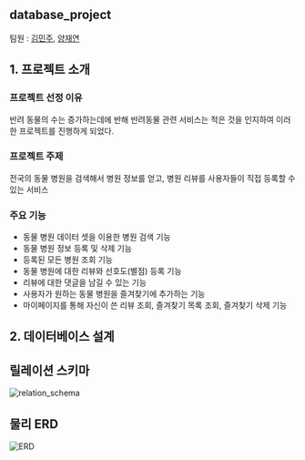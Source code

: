 ## database_project

팀원 : [김민주](https://github.com/min942773), [양재연](https://github.com/reyeon1209)

## 1. 프로젝트 소개
### 프로젝트 선정 이유
반려 동물의 수는 증가하는데에 반해 반려동물 관련 서비스는 적은 것을 인지하여 이러한 프로젝트를 진행하게 되었다.

### 프로젝트 주제
전국의 동물 병원을 검색해서 병원 정보를 얻고, 병원 리뷰를 사용자들이 직접 등록할 수 있는 서비스

### 주요 기능
* 동물 병원 데이터 셋을 이용한 병원 검색 기능
* 동물 병원 정보 등록 및 삭제 기능
* 등록된 모든 병원 조회 기능
* 동물 병원에 대한 리뷰와 선호도(별점) 등록 기능
* 리뷰에 대한 댓글을 남길 수 있는 기능
* 사용자가 원하는 동물 병원을 즐겨찾기에 추가하는 기능
* 마이페이지를 통해 자신이 쓴 리뷰 조회, 즐겨찾기 목록 조회, 즐겨찾기 삭제 기능

## 2. 데이터베이스 설계
## 릴레이션 스키마
![relation_schema](https://github.com/min942773/database_project/blob/master/images/image2.PNG?raw=true)

## 물리 ERD
![ERD](https://github.com/min942773/database_project/blob/master/images/image.png?raw=true)

